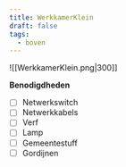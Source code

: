 ```yaml
---
title: WerkkamerKlein
draft: false
tags:
  - boven
---
```

![[WerkkamerKlein.png|300]]

**Benodigdheden**
- [ ] Netwerkswitch
- [ ] Netwerkkabels
- [ ] Verf
- [ ] Lamp
- [ ] Gemeentestuff
- [ ] Gordijnen